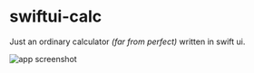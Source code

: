 # swiftui-calc
Just an ordinary calculator _(far from perfect)_ written in swift ui.

![app screenshot](https://github.com/Tus1688/swiftui-calc/assets/76937231/09dce650-aa88-4df0-8f96-090bd133c208)
